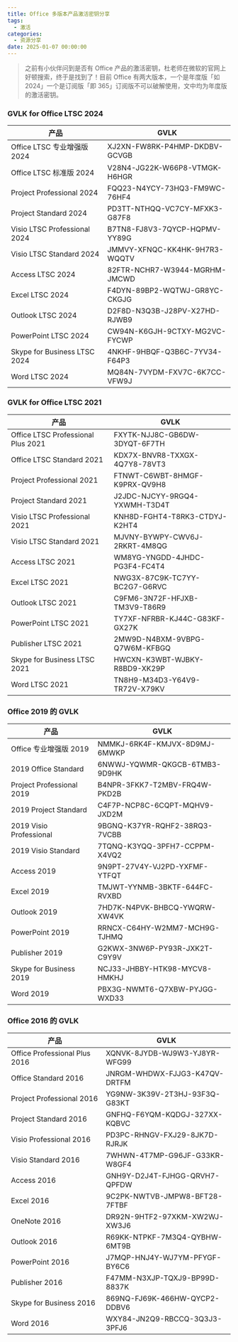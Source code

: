 ```yaml
---
title: Office 多版本产品激活密钥分享
tags:
  - 激活
categories:
  - 资源分享
date: 2025-01-07 00:00:00
---
```


> 之前有小伙伴问到是否有 Office 产品的激活密钥，杜老师在微软的官网上好顿搜索，终于是找到了！目前 Office 有两大版本，一个是年度版「如 2024」一个是订阅版「即 365」订阅版不可以破解使用，文中均为年度版的激活密钥。

<!-- more -->

### GVLK for Office LTSC 2024

| 产品 | GVLK |
| - | - |
| Office LTSC 专业增强版 2024 | XJ2XN-FW8RK-P4HMP-DKDBV-GCVGB |
| Office LTSC 标准版 2024 | V28N4-JG22K-W66P8-VTMGK-H6HGR |
| Project Professional 2024 | FQQ23-N4YCY-73HQ3-FM9WC-76HF4 |
| Project Standard 2024 | PD3TT-NTHQQ-VC7CY-MFXK3-G87F8 |
| Visio LTSC Professional 2024 | B7TN8-FJ8V3-7QYCP-HQPMV-YY89G |
| Visio LTSC Standard 2024 | JMMVY-XFNQC-KK4HK-9H7R3-WQQTV |
| Access LTSC 2024 | 82FTR-NCHR7-W3944-MGRHM-JMCWD |
| Excel LTSC 2024 | F4DYN-89BP2-WQTWJ-GR8YC-CKGJG |
| Outlook LTSC 2024 | D2F8D-N3Q3B-J28PV-X27HD-RJWB9 |
| PowerPoint LTSC 2024 | CW94N-K6GJH-9CTXY-MG2VC-FYCWP |
| Skype for Business LTSC 2024 | 4NKHF-9HBQF-Q3B6C-7YV34-F64P3 |
| Word LTSC 2024 | MQ84N-7VYDM-FXV7C-6K7CC-VFW9J |

### GVLK for Office LTSC 2021

| 产品 | GVLK |
| - | - |
| Office LTSC Professional Plus 2021 | FXYTK-NJJ8C-GB6DW-3DYQT-6F7TH |
| Office LTSC Standard 2021 | KDX7X-BNVR8-TXXGX-4Q7Y8-78VT3 |
| Project Professional 2021 | FTNWT-C6WBT-8HMGF-K9PRX-QV9H8 |
| Project Standard 2021 | J2JDC-NJCYY-9RGQ4-YXWMH-T3D4T |
| Visio LTSC Professional 2021 | KNH8D-FGHT4-T8RK3-CTDYJ-K2HT4 |
| Visio LTSC Standard 2021 | MJVNY-BYWPY-CWV6J-2RKRT-4M8QG |
| Access LTSC 2021 | WM8YG-YNGDD-4JHDC-PG3F4-FC4T4 |
| Excel LTSC 2021 | NWG3X-87C9K-TC7YY-BC2G7-G6RVC |
| Outlook LTSC 2021 | C9FM6-3N72F-HFJXB-TM3V9-T86R9 |
| PowerPoint LTSC 2021 | TY7XF-NFRBR-KJ44C-G83KF-GX27K |
| Publisher LTSC 2021 | 2MW9D-N4BXM-9VBPG-Q7W6M-KFBGQ |
| Skype for Business LTSC 2021 | HWCXN-K3WBT-WJBKY-R8BD9-XK29P |
| Word LTSC 2021 | TN8H9-M34D3-Y64V9-TR72V-X79KV |

### Office 2019 的 GVLK

| 产品 | GVLK |
| - | - |
| Office 专业增强版 2019 | NMMKJ-6RK4F-KMJVX-8D9MJ-6MWKP |
| 2019 Office Standard | 6NWWJ-YQWMR-QKGCB-6TMB3-9D9HK |
| Project Professional 2019 | B4NPR-3FKK7-T2MBV-FRQ4W-PKD2B |
| 2019 Project Standard | C4F7P-NCP8C-6CQPT-MQHV9-JXD2M |
| 2019 Visio Professional | 9BGNQ-K37YR-RQHF2-38RQ3-7VCBB |
| 2019 Visio Standard | 7TQNQ-K3YQQ-3PFH7-CCPPM-X4VQ2 |
| Access 2019 | 9N9PT-27V4Y-VJ2PD-YXFMF-YTFQT |
| Excel 2019 | TMJWT-YYNMB-3BKTF-644FC-RVXBD |
| Outlook 2019 | 7HD7K-N4PVK-BHBCQ-YWQRW-XW4VK |
| PowerPoint 2019 | RRNCX-C64HY-W2MM7-MCH9G-TJHMQ |
| Publisher 2019 | G2KWX-3NW6P-PY93R-JXK2T-C9Y9V |
| Skype for Business 2019 | NCJ33-JHBBY-HTK98-MYCV8-HMKHJ |
| Word 2019 | PBX3G-NWMT6-Q7XBW-PYJGG-WXD33 |

### Office 2016 的 GVLK

| 产品 | GVLK |
| - | - |
| Office Professional Plus 2016 | XQNVK-8JYDB-WJ9W3-YJ8YR-WFG99 |
| Office Standard 2016 | JNRGM-WHDWX-FJJG3-K47QV-DRTFM |
| Project Professional 2016 | YG9NW-3K39V-2T3HJ-93F3Q-G83KT |
| Project Standard 2016 | GNFHQ-F6YQM-KQDGJ-327XX-KQBVC |
| Visio Professional 2016 | PD3PC-RHNGV-FXJ29-8JK7D-RJRJK |
| Visio Standard 2016 | 7WHWN-4T7MP-G96JF-G33KR-W8GF4 |
| Access 2016 | GNH9Y-D2J4T-FJHGG-QRVH7-QPFDW |
| Excel 2016 | 9C2PK-NWTVB-JMPW8-BFT28-7FTBF |
| OneNote 2016 | DR92N-9HTF2-97XKM-XW2WJ-XW3J6 |
| Outlook 2016 | R69KK-NTPKF-7M3Q4-QYBHW-6MT9B |
| PowerPoint 2016 | J7MQP-HNJ4Y-WJ7YM-PFYGF-BY6C6 |
| Publisher 2016 | F47MM-N3XJP-TQXJ9-BP99D-8837K |
| Skype for Business 2016 | 869NQ-FJ69K-466HW-QYCP2-DDBV6 |
| Word 2016 | WXY84-JN2Q9-RBCCQ-3Q3J3-3PFJ6 |